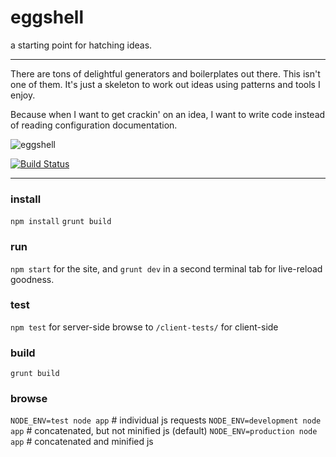 eggshell
========

a starting point for hatching ideas.

------

There are tons of delightful generators and boilerplates out there.
This isn't one of them. It's just a skeleton to work out ideas using
patterns and tools I enjoy.

Because when I want to get crackin' on an idea,
I want to write code instead of reading configuration documentation.

![eggshell](https://raw.github.com/twalker/eggshell/master/public/img/get-crackin.jpg "Get crackin'")

[![Build Status](https://travis-ci.org/twalker/eggshell.png)](https://travis-ci.org/twalker/eggshell)

------
### install
`npm install`
`grunt build`

### run
`npm start` for the site, and `grunt dev` in a second terminal tab for live-reload goodness.

### test
`npm test` for server-side
browse to `/client-tests/` for client-side

### build
`grunt build`

### browse
`NODE_ENV=test node app` # individual js requests
`NODE_ENV=development node app` # concatenated, but not minified js (default)
`NODE_ENV=production node app` # concatenated and minified js

